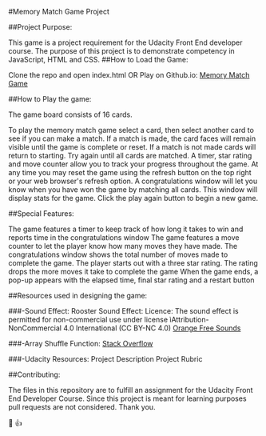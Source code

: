 #Memory Match Game Project

##Project Purpose:

This game is a project requirement for  the Udacity Front End developer course.
The purpose of this project is to demonstrate competency in JavaScript, HTML and CSS.
##How to Load the Game:

Clone the repo and open index.html
OR Play on Github.io: [Memory Match Game]()

##How to Play the game:

The game board consists of 16 cards.

To play the memory match game select a card, then select another card to see if you can make a match. If a match is made, the card faces will remain visible until the game is complete or reset. If a match is not made cards will return to starting. Try again until all cards are matched. A timer, star rating and move counter allow you to track your progress throughout the game. At any time you may reset the game using the refresh button on the top right or your web browser's refresh option. A congratulations window will let you know when you have won the game by matching all cards. This window will display stats for the game. Click the play again button to begin a new game.

##Special Features:

The game features a timer to keep track of how long it takes to win and reports time in the congratulations window
The game features a move counter to let the player know how many moves they have made. The congratulations window shows the total number of moves made to complete the game.
The player starts out with a three star rating. The rating drops the more moves it take to complete the game
When the game ends, a pop-up appears with the elapsed time, final star rating and a restart button

##Resources used in designing the game:

###-Sound Effect:
Rooster Sound Effect:
Licence: The sound effect is permitted for non-commercial use under license ìAttribution-NonCommercial 4.0 International (CC BY-NC 4.0)
[Orange Free Sounds](http://www.orangefreesounds.com/)

###-Array Shuffle Function:
[Stack Overflow](http://stackoverflow.com/a/2450976)

###-Udacity Resources:
Project Description
Project Rubric

##Contributing:

The files in this repository are to fulfill an assignment for the Udacity Front End Developer Course. Since this project is meant for learning purposes pull requests are not considered. Thank you.

:chicken: :thumbsup:

